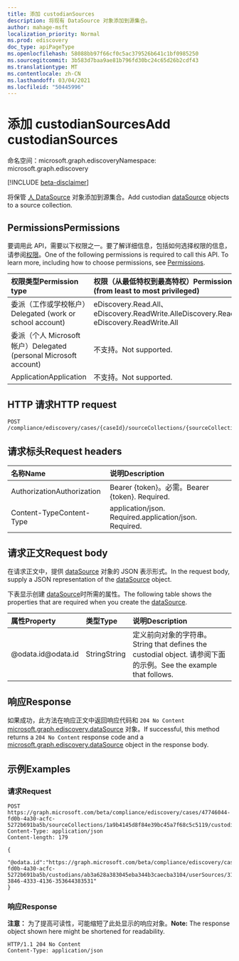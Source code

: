 ```yaml
---
title: 添加 custodianSources
description: 将现有 DataSource 对象添加到源集合。
author: mahage-msft
localization_priority: Normal
ms.prod: ediscovery
doc_type: apiPageType
ms.openlocfilehash: 58088bb97f66cf0c5ac379526b641c1bf0985250
ms.sourcegitcommit: 3b583d7baa9ae81b796fd30bc24c65d26b2cdf43
ms.translationtype: MT
ms.contentlocale: zh-CN
ms.lasthandoff: 03/04/2021
ms.locfileid: "50445996"
---
```

# <a name="add-custodiansources"></a><span data-ttu-id="8ef7d-103">添加 custodianSources</span><span class="sxs-lookup"><span data-stu-id="8ef7d-103">Add custodianSources</span></span>

<span data-ttu-id="8ef7d-104">命名空间：microsoft.graph.ediscovery</span><span class="sxs-lookup"><span data-stu-id="8ef7d-104">Namespace: microsoft.graph.ediscovery</span></span>

[!INCLUDE [beta-disclaimer](../../includes/beta-disclaimer.md)]

<span data-ttu-id="8ef7d-105">将保管 [人 DataSource](../resources/ediscovery-datasource.md) 对象添加到源集合。</span><span class="sxs-lookup"><span data-stu-id="8ef7d-105">Add custodian [dataSource](../resources/ediscovery-datasource.md) objects to a source collection.</span></span>

## <a name="permissions"></a><span data-ttu-id="8ef7d-106">Permissions</span><span class="sxs-lookup"><span data-stu-id="8ef7d-106">Permissions</span></span>

<span data-ttu-id="8ef7d-p101">要调用此 API，需要以下权限之一。要了解详细信息，包括如何选择权限的信息，请参阅[权限](/graph/permissions-reference)。</span><span class="sxs-lookup"><span data-stu-id="8ef7d-p101">One of the following permissions is required to call this API. To learn more, including how to choose permissions, see [Permissions](/graph/permissions-reference).</span></span>

|<span data-ttu-id="8ef7d-109">权限类型</span><span class="sxs-lookup"><span data-stu-id="8ef7d-109">Permission type</span></span>|<span data-ttu-id="8ef7d-110">权限（从最低特权到最高特权）</span><span class="sxs-lookup"><span data-stu-id="8ef7d-110">Permissions (from least to most privileged)</span></span>|
|:---|:---|
|<span data-ttu-id="8ef7d-111">委派（工作或学校帐户）</span><span class="sxs-lookup"><span data-stu-id="8ef7d-111">Delegated (work or school account)</span></span>|<span data-ttu-id="8ef7d-112">eDiscovery.Read.All、eDiscovery.ReadWrite.All</span><span class="sxs-lookup"><span data-stu-id="8ef7d-112">eDiscovery.Read.All, eDiscovery.ReadWrite.All</span></span>|
|<span data-ttu-id="8ef7d-113">委派（个人 Microsoft 帐户）</span><span class="sxs-lookup"><span data-stu-id="8ef7d-113">Delegated (personal Microsoft account)</span></span>|<span data-ttu-id="8ef7d-114">不支持。</span><span class="sxs-lookup"><span data-stu-id="8ef7d-114">Not supported.</span></span>|
|<span data-ttu-id="8ef7d-115">Application</span><span class="sxs-lookup"><span data-stu-id="8ef7d-115">Application</span></span>|<span data-ttu-id="8ef7d-116">不支持。</span><span class="sxs-lookup"><span data-stu-id="8ef7d-116">Not supported.</span></span>|

## <a name="http-request"></a><span data-ttu-id="8ef7d-117">HTTP 请求</span><span class="sxs-lookup"><span data-stu-id="8ef7d-117">HTTP request</span></span>

<!-- {
  "blockType": "ignored"
}
-->

``` http
POST /compliance/ediscovery/cases/{caseId}/sourceCollections/{sourceCollectionId}/custodianSources/$ref
```

## <a name="request-headers"></a><span data-ttu-id="8ef7d-118">请求标头</span><span class="sxs-lookup"><span data-stu-id="8ef7d-118">Request headers</span></span>

|<span data-ttu-id="8ef7d-119">名称</span><span class="sxs-lookup"><span data-stu-id="8ef7d-119">Name</span></span>|<span data-ttu-id="8ef7d-120">说明</span><span class="sxs-lookup"><span data-stu-id="8ef7d-120">Description</span></span>|
|:---|:---|
|<span data-ttu-id="8ef7d-121">Authorization</span><span class="sxs-lookup"><span data-stu-id="8ef7d-121">Authorization</span></span>|<span data-ttu-id="8ef7d-p102">Bearer {token}。必需。</span><span class="sxs-lookup"><span data-stu-id="8ef7d-p102">Bearer {token}. Required.</span></span>|
|<span data-ttu-id="8ef7d-124">Content-Type</span><span class="sxs-lookup"><span data-stu-id="8ef7d-124">Content-Type</span></span>|<span data-ttu-id="8ef7d-p103">application/json. Required.</span><span class="sxs-lookup"><span data-stu-id="8ef7d-p103">application/json. Required.</span></span>|

## <a name="request-body"></a><span data-ttu-id="8ef7d-127">请求正文</span><span class="sxs-lookup"><span data-stu-id="8ef7d-127">Request body</span></span>

<span data-ttu-id="8ef7d-128">在请求正文中，提供 [dataSource](../resources/ediscovery-datasource.md) 对象的 JSON 表示形式。</span><span class="sxs-lookup"><span data-stu-id="8ef7d-128">In the request body, supply a JSON representation of the [dataSource](../resources/ediscovery-datasource.md) object.</span></span>

<span data-ttu-id="8ef7d-129">下表显示创建 [dataSource](../resources/ediscovery-datasource.md)时所需的属性。</span><span class="sxs-lookup"><span data-stu-id="8ef7d-129">The following table shows the properties that are required when you create the [dataSource](../resources/ediscovery-datasource.md).</span></span>

|<span data-ttu-id="8ef7d-130">属性</span><span class="sxs-lookup"><span data-stu-id="8ef7d-130">Property</span></span>|<span data-ttu-id="8ef7d-131">类型</span><span class="sxs-lookup"><span data-stu-id="8ef7d-131">Type</span></span>|<span data-ttu-id="8ef7d-132">说明</span><span class="sxs-lookup"><span data-stu-id="8ef7d-132">Description</span></span>|
|:---|:---|:---|
|<span data-ttu-id="8ef7d-133">@odata.id</span><span class="sxs-lookup"><span data-stu-id="8ef7d-133">@odata.id</span></span>|<span data-ttu-id="8ef7d-134">String</span><span class="sxs-lookup"><span data-stu-id="8ef7d-134">String</span></span>|<span data-ttu-id="8ef7d-135">定义前向对象的字符串。</span><span class="sxs-lookup"><span data-stu-id="8ef7d-135">String that defines the custodial object.</span></span> <span data-ttu-id="8ef7d-136">请参阅下面的示例。</span><span class="sxs-lookup"><span data-stu-id="8ef7d-136">See the example that follows.</span></span>|

## <a name="response"></a><span data-ttu-id="8ef7d-137">响应</span><span class="sxs-lookup"><span data-stu-id="8ef7d-137">Response</span></span>

<span data-ttu-id="8ef7d-138">如果成功，此方法在响应正文中返回响应代码和 `204 No Content` [microsoft.graph.ediscovery.dataSource](../resources/ediscovery-datasource.md) 对象。</span><span class="sxs-lookup"><span data-stu-id="8ef7d-138">If successful, this method returns a `204 No Content` response code and a [microsoft.graph.ediscovery.dataSource](../resources/ediscovery-datasource.md) object in the response body.</span></span>

## <a name="examples"></a><span data-ttu-id="8ef7d-139">示例</span><span class="sxs-lookup"><span data-stu-id="8ef7d-139">Examples</span></span>

### <a name="request"></a><span data-ttu-id="8ef7d-140">请求</span><span class="sxs-lookup"><span data-stu-id="8ef7d-140">Request</span></span>

<!-- {
  "blockType": "request",
  "name": "create_datasource_from_"
}
-->

``` http
POST https://graph.microsoft.com/beta/compliance/ediscovery/cases/47746044-fd0b-4a30-acfc-5272b691ba5b/sourceCollections/1a9b4145d8f84e39bc45a7f68c5c5119/custodianSources/$ref
Content-Type: application/json
Content-length: 179

{
  "@odata.id":"https://graph.microsoft.com/beta/compliance/ediscovery/cases/47746044-fd0b-4a30-acfc-5272b691ba5b/custodians/ab3a628a383045eba344b3caecba3104/userSources/31423539-3846-4333-4136-353644383531"
}
```

### <a name="response"></a><span data-ttu-id="8ef7d-141">响应</span><span class="sxs-lookup"><span data-stu-id="8ef7d-141">Response</span></span>

<span data-ttu-id="8ef7d-142">**注意：** 为了提高可读性，可能缩短了此处显示的响应对象。</span><span class="sxs-lookup"><span data-stu-id="8ef7d-142">**Note:** The response object shown here might be shortened for readability.</span></span>
<!-- {
  "blockType": "response",
  "truncated": true,
  "@odata.type": "microsoft.graph.ediscovery.dataSource"
}
-->

``` http
HTTP/1.1 204 No Content
Content-Type: application/json
```
